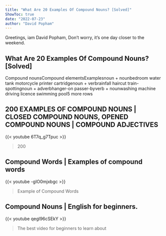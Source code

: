 ```yaml
---
title: "What Are 20 Examples Of Compound Nouns? [Solved]"
ShowToc: true 
date: "2022-07-23"
author: "David Popham" 
---
```


Greetings, iam David Popham, Don’t worry, it’s one day closer to the weekend.
## What Are 20 Examples Of Compound Nouns? [Solved]
Compound nounsCompound elementsExamplesnoun + nounbedroom water tank motorcycle printer cartridgenoun + verbrainfall haircut train-spottingnoun + adverbhanger-on passer-byverb + nounwashing machine driving licence swimming pool5 more rows

## 200 EXAMPLES OF COMPOUND NOUNS  | CLOSED COMPOUND NOUNS, OPENED COMPOUND NOUNS | COMPOUND ADJECTIVES
{{< youtube 6T7q_g7Tpuc >}}
>200 

## Compound Words | Examples of compound words
{{< youtube -gIO0mjxbgc >}}
>Example of Compound Words

## Compound Nouns | English for beginners.
{{< youtube qegl96cSEkY >}}
>The best video for beginners to learn about 

